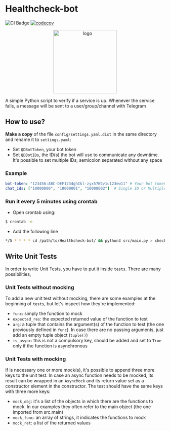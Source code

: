 # Healthcheck-bot
![CI Badge](https://github.com/QD-2022/Healthcheck-bot/actions/workflows/ci.yml/badge.svg)
[![codecov](https://codecov.io/gh/QD-2022/Healthcheck-bot/branch/main/graph/badge.svg?token=G54CHQRYTC)](https://codecov.io/gh/QD-2022/Healthcheck-bot)

<p align="center">
    <img src="icon.jpeg" alt="logo" width="200">
</p>

A simple Python script to verify if a service is up. Whenever the service falls, a message will be sent to a user/group/channel with Telegram

## How to use?
**Make a copy** of the file `config/settings.yaml.dist` in the same directory and rename it to `settings.yaml`:
- Set `QDBotToken`, your bot token
- Set `QDBotIDs`, the ID(s) the bot will use to communicate any downtime. It's possible to set multiple IDs, semicolon separated without any space

### Example
```yaml
bot-token: "123456:ABC-DEF1234ghIkl-zyx57W2v1u123ew11" # Your bot token
chat_ids: ["10000000", "10000001", "10000002"]  # Single ID or Multiple IDs
```

### Run it every 5 minutes using crontab
- Open crontab using:
```bash
$ crontab -e
```
- Add the following line
```bash
*/5 * * * * cd /path/to/Healthcheck-bot/ && python3 src/main.py > checks.log 2> errors.log    
```

## Write Unit Tests
In order to write Unit Tests, you have to put it inside `tests`.
There are many possibilities, 

### Unit Tests without mocking
To add a new unit test without mocking, there are some examples at the beginning of `tests`, but let's inspect how they're implemented:
- `func`: simply the function to mock
- `expected_res`: the expected returned value of the function to test
- `arg`: a tuple that contains the argument(s) of the function to test (the one previously defined in `func`). In case there are no passing arguments, just add an empty tuple object (`tuple()`)
- `is_async`: this is not a compulsory key, should be added and set to `True` only if the function is asynchronous

### Unit Tests with mocking
If is necessary one or more mock(s), it's possible to append three more keys to the unit test.
In case an async function needs to be mocked, its result can be wrapped in an `AsyncMock` and its return value set as a constructor element in the constructor. 
The test should have the same keys with three more keys:
- `mock_obj`: it's a list of the objects in which there are the functions to mock. In our examples they often refer to the main object (the one imported from src.main)
- `mock_func`: an array of strings, it indicates the functions to mock
- `mock_ret`: a list of the returned values